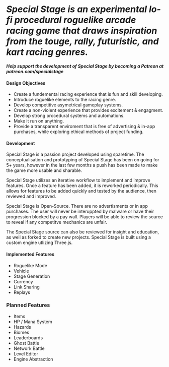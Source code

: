 # ***Special Stage is an experimental lo-fi procedural roguelike arcade racing game that draws inspiration from the touge, rally, futuristic, and kart racing genres.***

***Help support the development of Special Stage by becoming a Patreon at patreon.com/specialstage***

#### Design Objectives

- Create a fundemental racing experience that is fun and skill developing.
- Introduce roguelike elements to the racing genre.
- Develop competitive asymetrical gameplay systems.
- Create a non-violent experience that provides excitement & engagment.
- Develop strong procedural systems and automations.
- Make it run on anything.
- Provide a transparent enviroment that is free of advertising & in-app purchases, while exploring ethical methods of project funding.

#### Development

Special Stage is a passion project developed using sparetime. The conceptualisation and prototyping of Special Stage has been on going for 5+ years, however in the last few months a push has been made to make the game more usable and sharable.

Special Stage utilizes an iterative workflow to implement and improve features. Once a feature has been added, it is reworked periodically. This allows for features to be added quickly and tested by the audience, then reviewed and improved.

Special Stage is Open-Source. There are no advertisments or in app purchases. The user will never be interuppted by malware or have their progression blocked by a pay wall. Players will be able to review the source to reveal if any competitve mechanics are unfair.

The Special Stage source can also be reviewed for insight and education, as well as forked to create new projects. Special Stage is built using a custom engine utlizing Three.js.

#### Implemented Features

- Roguelike Mode
- Vehicle
- Stage Generation
- Currency
- Link Sharing
- Replays

### Planned Features

- Items
- HP / Mana System
- Hazards
- Biomes
- Leaderboards
- Ghost Battle
- Network Battle
- Level Editor
- Engine Abstraction
